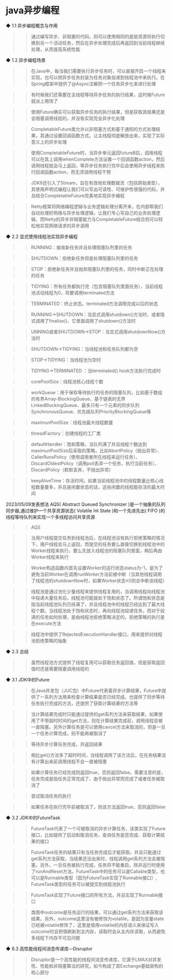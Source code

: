 # java异步编程


◆ 1.1 异步编程概念与作用

>> 通过编写异步、非阻塞的代码，则可以使用相同的底层资源将执行切换到另一个活动任务，然后在异步处理完成后再返回到当前线程继续处理，从而提高系统性能

◆ 1.2 异步编程场景

>> 在Java中，每当我们需要执行异步任务时，可以直接开启一个线程来实现，也可以把异步任务封装为任务对象投递到线程池中来执行。在Spring框架中提供了@Async注解把一个任务异步化来进行处理

>> 有时候我们还需要在主线程等待异步任务的执行结果，这时候Future就派上用场了

>> 使用Future确实可以获取异步任务的执行结果，但是获取其结果还是会阻塞调用线程的，并没有实现完全异步化处理

>> CompletableFuture类允许以非阻塞方式和基于通知的方式处理结果，其通过设置回调函数方式，让主线程彻底解放出来，实现了实际意义上的异步处理

>> 使用CompletableFuture时，当异步单元返回futureB后，调用线程可以在其上调用whenComplete方法设置一个回调函数action，然后调用线程就会马上返回，等异步任务执行完毕后会使用异步线程来执行回调函数action，而无须调用线程干预

>> JDK8还引入了Stream，旨在有效地处理数据流（包括原始类型），其使用声明式编程让我们可以写出可读性、可维护性很强的代码，并且结合CompletableFuture完美地实现异步编程

>> Netty框架将网络编程逻辑与业务逻辑处理分离开来，在内部帮我们自动处理好网络与异步处理逻辑，让我们专心写自己的业务处理逻辑，而Netty的异步非阻塞能力与CompletableFuture结合则可以轻松地实现网络请求的异步调用

◆ 2.2 显式使用线程池实现异步编程

>> RUNNING：接收新任务并且处理阻塞队列里的任务

>> SHUTDOWN：拒绝新任务但是处理阻塞队列里的任务

>> STOP：拒绝新任务并且抛弃阻塞队列里的任务，同时中断正在处理的任务

>> TIDYING：所有任务都执行完（包含阻塞队列里面任务），当前线程池活动线程为0，将要调用terminated方法

>> TERMINATED：终止状态。terminated方法调用完成以后的状态

>> RUNNING→SHUTDOWN：当显式调用shutdown()方法时，或者隐式调用了finalize()，它里面调用了shutdown()方法时

>> UNNING或者SHUTDOWN→STOP：当显式调用shutdownNow()方法时

>> SHUTDOWN→TIDYING：当线程池和任务队列都为空

>> STOP→TIDYING：当线程池为空时

>> TIDYING→TERMINATED ：当terminated() hook方法执行完成时

>> corePoolSize：线程池核心线程个数

>> workQueue：用于保存等待执行的任务的阻塞队列，比如基于数组的有界Array-BlockingQueue、基于链表的无界LinkedBlockingQueue、最多只有一个元素的同步队列SynchronousQueue、优先级队列PriorityBlockingQueue等

>> maximunPoolSize：线程池最大线程数量

>> threadFactory：创建线程的工厂类

>> defaultHandler：饱和策略，当队列满了并且线程个数达到maximunPoolSize后采取的策略，比如AbortPolicy（抛出异常）、CallerRunsPolicy（使用调用者所在线程来运行任务）、DiscardOldestPolicy（调用poll丢弃一个任务，执行当前任务）、DiscardPolicy（默默丢弃，不抛出异常）

>> keeyAliveTime：存活时间。如果当前线程池中的线程数量比核心线程数量要多，并且是闲置状态的话，这些闲置的线程能存活的最大时间

2023/05/09发表想法
AQS( Abstract Queued Synchronizer )是一个抽象的队列同步器,通过维护一个共享资源状态( Volatile Int State )和一个先进先出( FIFO )的线程等待队列来实现一个多线程访问共享资源
>> AQS

>> 当用户线程提交任务到线程池后，在线程池没有执行拒绝策略的情况下，用户线程会马上返回，而提交的任务要么直接切换到线程池中的Worker线程来执行，要么先放入线程池的阻塞队列里面，稍后再由Worker线程来执行

>> Worker构造函数内首先设置Worker的运行状态status为-1，是为了避免当前Worker在调用runWorker方法前被中断（当其他线程调用了线程池的shutdownNow时，如果Worker状态≥0则会中断该线程）

>> 线程池是通过池化少量线程来提供线程复用的，当调用线程向线程池中投递大量任务后，线程池可能就处于饱和状态了。所谓饱和状态是指当前线程池队列已经满了，并且线程池中的线程已经达到了最大线程个数。当线程池处于饱和状态时，再向线程池投递任务，而对于投递的任务如何处理，是由线程池拒绝策略决定的。拒绝策略的执行是在execute方法

>> 线程池中提供了RejectedExecutionHandler接口，用来提供对线程池拒绝策略的抽象

◆ 2.3 总结

>> 虽然线程池方式提供了线程复用可以获取任务返回值，但是获取返回值时还是需要阻塞调用线程的

◆ 3.1 JDK中的Future

>> 在Java并发包（JUC包）中Future代表着异步计算结果，Future中提供了一系列方法用来检查计算结果是否已经完成，也提供了同步等待任务执行完成的方法，还提供了获取计算结果的方法等

>> 当计算结果完成时只能通过提供的get系列方法来获取结果，如果使用了不带超时时间的get方法，则在计算结果完成前，调用线程会被一直阻塞。另外计算任务是可以使用cancel方法来取消的，但是一旦一个任务计算完成，则不能再被取消了

>> 等待异步计算任务完成，并返回结果

>> 相比get()方法多了超时时间，当线程调用了该方法后，在任务结果没有计算出来前调用线程不会一直被阻塞

>> 如果计算任务已经完成则返回true，否则返回false。需要注意的是，任务完成是指任务正常完成了、由于抛出异常而完成了或者任务被取消了

>> 尝试取消任务的执行

>> 如果任务在执行完毕前被取消了，则该方法返回true，否则返回false

◆ 3.2 JDK中的FutureTask

>> FutureTask代表了一个可被取消的异步计算任务，该类实现了Future接口，比如提供了启动和取消任务、查询任务是否完成、获取计算结果的接口

>> FutureTask任务的结果只有当任务完成后才能获取，并且只能通过get系列方法获取，当结果还没出来时，线程调用get系列方法会被阻塞。另外，一旦任务被执行完成，任务将不能重启，除非运行时使用了runAndReset方法。FutureTask中的任务可以是Callable类型，也可以是Runnable类型（因为FutureTask实现了Runnable接口）, FutureTask类型的任务可以被提交到线程池执行

>> FutureTask实现了Future接口的所有方法，并且实现了Runnable接口

>> 类图中outcome是任务运行的结果，可以通过get系列方法来获取该结果。另外，outcome这里没有被修饰为volatile，是因为变量state已经被volatile修饰了，这里是借用volatile的内存语义来保证写入outcome时会把值刷新到主内存，读取时会从主内存读取，从而避免多线程下内存不可见问题

◆ 8.3 高性能线程间消息传递库—Disruptor

>> Disruptor是一个高性能的线程间消息传递库，它源于LMAX对并发性、性能和非阻塞算法的研究，如今构成了其Exchange基础架构的核心部分

